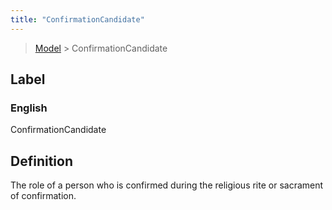 ```yaml
---
title: "ConfirmationCandidate"
---
```


> [Model](../../) > ConfirmationCandidate

## Label

### English
ConfirmationCandidate


## Definition
The role of a person who is confirmed during the religious rite or sacrament of confirmation. 


    

